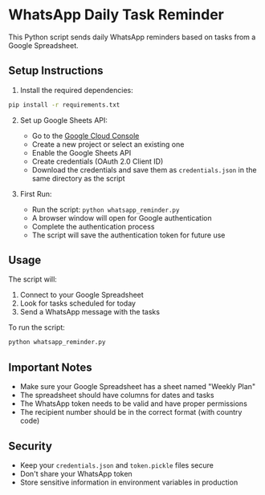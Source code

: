 # WhatsApp Daily Task Reminder

This Python script sends daily WhatsApp reminders based on tasks from a Google Spreadsheet.

## Setup Instructions

1. Install the required dependencies:
```bash
pip install -r requirements.txt
```

2. Set up Google Sheets API:
   - Go to the [Google Cloud Console](https://console.cloud.google.com/)
   - Create a new project or select an existing one
   - Enable the Google Sheets API
   - Create credentials (OAuth 2.0 Client ID)
   - Download the credentials and save them as `credentials.json` in the same directory as the script

3. First Run:
   - Run the script: `python whatsapp_reminder.py`
   - A browser window will open for Google authentication
   - Complete the authentication process
   - The script will save the authentication token for future use

## Usage

The script will:
1. Connect to your Google Spreadsheet
2. Look for tasks scheduled for today
3. Send a WhatsApp message with the tasks

To run the script:
```bash
python whatsapp_reminder.py
```

## Important Notes

- Make sure your Google Spreadsheet has a sheet named "Weekly Plan"
- The spreadsheet should have columns for dates and tasks
- The WhatsApp token needs to be valid and have proper permissions
- The recipient number should be in the correct format (with country code)

## Security

- Keep your `credentials.json` and `token.pickle` files secure
- Don't share your WhatsApp token
- Store sensitive information in environment variables in production 